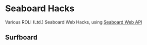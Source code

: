 # Seaboard Hacks

Various ROLI (Ltd.) Seaboard Web Hacks, using [Seaboard Web API](https://github.com/lp1dev/Roli-Seaboard-Web-API)

## Surfboard

